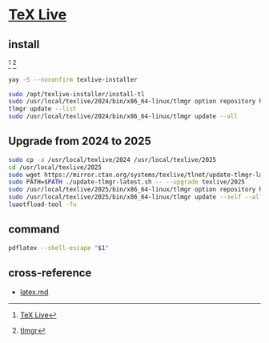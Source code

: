 # [TeX Live](https://www.tug.org/texlive)

## install

[^1] [^2]

```sh
yay -S --noconfirm texlive-installer
```

```sh
sudo /opt/texlive-installer/install-tl
sudo /usr/local/texlive/2024/bin/x86_64-linux/tlmgr option repository https://mirrors.cernet.edu.cn/CTAN/systems/texlive/tlnet
tlmgr update --list
sudo /usr/local/texlive/2024/bin/x86_64-linux/tlmgr update --all
```

## Upgrade from 2024 to 2025

```sh
sudo cp -a /usr/local/texlive/2024 /usr/local/texlive/2025
cd /usr/local/texlive/2025
sudo wget https://mirror.ctan.org/systems/texlive/tlnet/update-tlmgr-latest.sh
sudo PATH=$PATH ./update-tlmgr-latest.sh -- --upgrade texlive/2025
sudo /usr/local/texlive/2025/bin/x86_64-linux/tlmgr option repository https://mirrors.cernet.edu.cn/CTAN/systems/texlive/tlnet
sudo /usr/local/texlive/2025/bin/x86_64-linux/tlmgr update --self --all
luaotfload-tool -fu
```

## command

```sh
pdflatex --shell-escape "$1"
```

## cross-reference

- [latex.md](/lib/latex/latex.md)

[^1]: [TeX Live](https://wiki.archlinux.org/title/TeX_Live)
[^2]: [tlmgr](https://tug.org/texlive/doc/tlmgr.html)
[^3]: [Upgrade from TeX Live 2024 to 2025](https://www.tug.org/texlive/upgrade.html)
